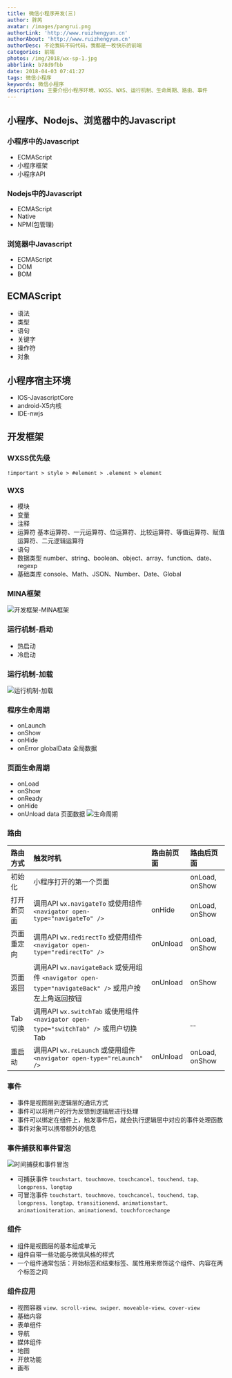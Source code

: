 ```yaml
---
title: 微信小程序开发(三)
author: 胖芮
avatar: /images/pangrui.png
authorLink: 'http://www.ruizhengyun.cn'
authorAbout: 'http://www.ruizhengyun.cn'
authorDesc: 不论我码不码代码，我都是一枚快乐的前端
categories: 前端
photos: /img/2018/wx-sp-1.jpg
abbrlink: b78d9fbb
date: 2018-04-03 07:41:27
tags: 微信小程序
keywords: 微信小程序
description: 主要介绍小程序环境、WXSS、WXS、运行机制、生命周期、路由、事件
---
```

## 小程序、Nodejs、浏览器中的Javascript
### 小程序中的Javascript
* ECMAScript
* 小程序框架
* 小程序API

### Nodejs中的Javascript
* ECMAScript
* Native
* NPM(包管理)

### 浏览器中Javascript
* ECMAScript
* DOM
* BOM


## ECMAScript
* 语法
* 类型
* 语句
* 关键字
* 操作符
* 对象


## 小程序宿主环境
* IOS-JavascriptCore
* android-X5内核
* IDE-nwjs


## 开发框架
### WXSS优先级
`!important > style > #element > .element > element`

### WXS
* 模块
* 变量
* 注释
* 运算符
基本运算符、一元运算符、位运算符、比较运算符、等值运算符、赋值运算符、二元逻辑运算符
* 语句
* 数据类型
number、string、boolean、object、array、function、date、regexp
* 基础类库
console、Math、JSON、Number、Date、Global


### MINA框架
![开发框架-MINA框架](b78d9fbb/1.jpg)

### 运行机制-启动
* 热启动
* 冷启动

### 运行机制-加载
![运行机制-加载](b78d9fbb/2.jpg)

### 程序生命周期
* onLaunch
* onShow
* onHide
* onError
globalData 全局数据

### 页面生命周期
* onLoad
* onShow
* onReady
* onHide
* onUnload
data 页面数据
![生命周期](b78d9fbb/3.jpg)


### 路由
|路由方式|触发时机|路由前页面|路由后页面|
|:-|:-|:-|:-|
|初始化|小程序打开的第一个页面||onLoad, onShow|
|打开新页面|调用API `wx.navigateTo` 或使用组件 `<navigator open-type="navigateTo" />`|onHide|onLoad, onShow|
|页面重定向|调用API `wx.redirectTo` 或使用组件 `<navigator open-type="redirectTo" />`|onUnload|onLoad, onShow|
|页面返回|调用API `wx.navigateBack` 或使用组件 `<navigator open-type="navigateBack" />` 或用户按左上角返回按钮|onUnload|onShow|
|Tab切换|调用API `wx.switchTab` 或使用组件 `<navigator open-type="switchTab" />` 或用户切换Tab||...|
|重启动|调用API `wx.reLaunch` 或使用组件 `<navigator open-type="reLaunch" />`|onUnload|onLoad, onShow|


### 事件
* 事件是视图层到逻辑层的通讯方式
* 事件可以将用户的行为反馈到逻辑层进行处理
* 事件可以绑定在组件上，触发事件后，就会执行逻辑层中对应的事件处理函数
* 事件对象可以携带额外的信息

### 事件捕获和事件冒泡
![时间捕获和事件冒泡](b78d9fbb/4.jpg)
* 可捕获事件
`touchstart、touchmove、touchcancel、touchend、tap、longpress、longtap`
* 可冒泡事件
`touchstart、touchmove、touchcancel、touchend、tap、longpress、longtap、transitionend、animationstart、animationiteration、animationend、touchforcechange`

### 组件
* 组件是视图层的基本组成单元
* 组件自带一些功能与微信风格的样式
* 一个组件通常包括：开始标签和结束标签、属性用来修饰这个组件、内容在两个标签之间

### 组件应用
* 视图容器
`view、scroll-view、swiper、moveable-view、cover-view`
* 基础内容
* 表单组件
* 导航
* 媒体组件
* 地图
* 开放功能
* 画布
